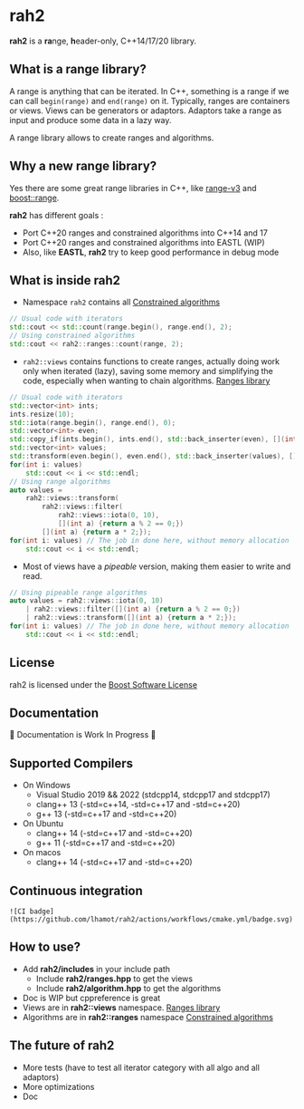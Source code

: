 
# rah2
**rah2** is a **ra**nge, **h**eader-only, C++14/17/20 library.
## What is a range library?
A range is anything that can be iterated. 
In C++, something is a range if we can call `begin(range)` and `end(range)` on it.
Typically, ranges are containers or views.
Views can be generators or adaptors.
Adaptors take a range as input and produce some data in a lazy way.

A range library allows to create ranges and algorithms.
## Why a new range library?
Yes there are some great range libraries in C++, like [range-v3](https://github.com/ericniebler/range-v3) and [boost::range](http://www.boost.org/doc/libs/1_70_0/libs/range).

**rah2** has different goals :
- Port C++20 ranges and constrained algorithms into C++14 and 17
- Port C++20 ranges and constrained algorithms into EASTL (WIP)
- Also, like **EASTL**, **rah2** try to keep good performance in debug mode
## What is inside rah2
- Namespace `rah2` contains all [Constrained algorithms](https://en.cppreference.com/w/cpp/algorithm/ranges)
```cpp
// Usual code with iterators
std::cout << std::count(range.begin(), range.end(), 2);
// Using constrained algorithms
std::cout << rah2::ranges::count(range, 2);
```
- `rah2::views` contains functions to create ranges, actually doing work only when iterated (lazy), saving some memory and simplifying the code, especially when wanting to chain algorithms. [Ranges library](https://en.cppreference.com/w/cpp/ranges)
```cpp
// Usual code with iterators
std::vector<int> ints;
ints.resize(10);
std::iota(range.begin(), range.end(), 0);
std::vector<int> even;
std::copy_if(ints.begin(), ints.end(), std::back_inserter(even), [](int a) {return a % 2 == 0;});
std::vector<int> values;
std::transform(even.begin(), even.end(), std::back_inserter(values), [](int a) {return a * 2;});
for(int i: values)
    std::cout << i << std::endl;
// Using range algorithms
auto values = 
    rah2::views::transform(
        rah2::views::filter(
            rah2::views::iota(0, 10), 
            [](int a) {return a % 2 == 0;})
        [](int a) {return a * 2;});
for(int i: values) // The job in done here, without memory allocation
    std::cout << i << std::endl;
```
- Most of views have a *pipeable* version, making them easier to write and read.
```cpp
// Using pipeable range algorithms
auto values = rah2::views::iota(0, 10)
    | rah2::views::filter([](int a) {return a % 2 == 0;}) 
    | rah2::views::transform([](int a) {return a * 2;});
for(int i: values) // The job in done here, without memory allocation
    std::cout << i << std::endl;
``` 
## License
rah2 is licensed under the [Boost Software License](http://www.boost.org/LICENSE_1_0.txt)
## Documentation
🚧 Documentation is Work In Progress 🚧
## Supported Compilers
- On Windows
    - Visual Studio 2019 && 2022 (stdcpp14, stdcpp17 and stdcpp17)
    - clang++ 13 (-std=c++14, -std=c++17 and -std=c++20)
    - g++ 13 (-std=c++17 and -std=c++20)
- On Ubuntu
    - clang++ 14 (-std=c++17 and -std=c++20)
    - g++ 11 (-std=c++17 and -std=c++20)
- On macos
    - clang++ 14 (-std=c++17 and -std=c++20)
## Continuous integration
    ![CI badge](https://github.com/lhamot/rah2/actions/workflows/cmake.yml/badge.svg)
## How to use?
- Add **rah2/includes** in your include path
    - Include **rah2/ranges.hpp** to get the views
    - Include **rah2/algorithm.hpp** to get the algorithms
- Doc is WIP but cppreference is great
- Views are in **rah2::views** namespace. [Ranges library](https://en.cppreference.com/w/cpp/ranges)
- Algorithms are in **rah2::ranges** namespace [Constrained algorithms](https://en.cppreference.com/w/cpp/algorithm/ranges)
## The future of **rah2**
- More tests (have to test all iterator category with all algo and all adaptors)
- More optimizations
- Doc
